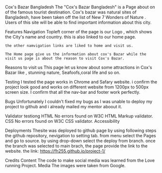 Cox's Bazar Bangladesh
The "Cox's Bazar Bangladesh" is a Page about on of the famous tourist destination. Cox's bazar was natural sites of Bangladesh, have been taken off the list of New 7 Wonders of Nature .
Users of this site will be able to find important information about this city.

Features
Navigation
    Topleft corner of the page is our Logo , which shows the City's name and country. this is also linked to our home page.
    
    the other namvigation links are liked to home and visit us.

    The Home page give us the information about cox's Bazar while the visit us page is about the reason to visit Cox's Bazar.

Reasons to visit us
    This page let us know about some attractions in Cox's Bazar like , stunning nature, Seafoofs,coral life and so on.

Testing
    I tested the page works in Chrome and Safary website.
    i confirm the project look good and works on different website from 1200px to 500px screen size.
    I confirm that all the nav-bar and footer work perfectly.

Bugs
    Unfortunately I couldn't fixed my bugs as I was unable to deploy my project to github and i already mailed my mentor aboout it.

Validator testiong
HTML
    No errors found on W3C HTML Markup validator.
CSS
    No errors found on W3C CSS validator.
Accessibility
    

    
Deployments
Thesite was deployed to github page by using following steps
    the github repository, nevigation to setting tab.
    from menu select the Pages and go to source. by using drop-down select the deploy from branch.
    once the branch was selected to main brach, the page provide the link to the website.
    the link: <https://fh255.github.io/project-1/>
    
Credits
Content
    The code to make social media was learned from the Love running Project.
Media
    The images were taken from Google.
